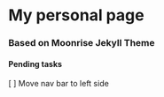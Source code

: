 # My personal page

### Based on Moonrise Jekyll Theme

#### Pending tasks
[ ] Move nav bar to left side

